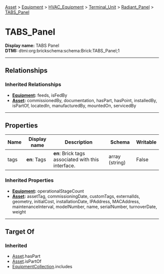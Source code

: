 [Asset](../../../../Asset.md) > [Equipment](../../../Equipment.md) > [HVAC_Equipment](../../HVAC_Equipment.md) > [Terminal_Unit](../Terminal_Unit.md) > [Radiant_Panel](Radiant_Panel.md) > [TABS_Panel](#)
# TABS_Panel

**Display name:** TABS Panel<br />
**DTMI:** dtmi:org:brickschema:schema:Brick:TABS_Panel;1

---

## Relationships
### Inherited Relationships
* **[Equipment](../../../Equipment.md):** feeds, isFedBy
* **[Asset](../../../../Asset.md):** commissionedBy, documentation, hasPart, hasPoint, installedBy, isPartOf, locatedIn, manufacturedBy, mountedOn, servicedBy

---

## Properties
|Name|Display name|Description|Schema|Writable|
|-|-|-|-|-|
|tags|**en**: Tags|**en**: Brick tags associated with this interface.|array (string)|False|
### Inherited Properties
* **[Equipment](../../../Equipment.md):** operationalStageCount
* **[Asset](../../../../Asset.md):** assetTag, commissioningDate, customTags, externalIds, geometry, initialCost, installationDate, IPAddress, MACAddress, maintenanceInterval, modelNumber, name, serialNumber, turnoverDate, weight

---

## Target Of
### Inherited
* [Asset](../../../../Asset.md).hasPart
* [Asset](../../../../Asset.md).isPartOf
* [EquipmentCollection](../../../../../Collection/AssetCollection/EquipmentCollection/EquipmentCollection.md).includes
